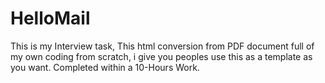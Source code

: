 # HelloMail
This is my Interview task, This html conversion from PDF document full of my own coding from scratch, i give you peoples use this as a template as you want. Completed within a 10-Hours Work.
